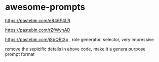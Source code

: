 # awesome-prompts

https://pastebin.com/e846F4LR

https://pastebin.com/rZfWynAD

https://pastebin.com/j8bQRt3p , role generator, selector, very impressive

remove the sepicific details in above code, make it a genera purpose prompt format
